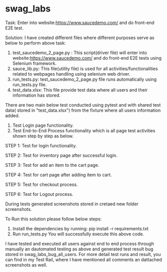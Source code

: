 # swag_labs
Task: Enter into website:https://www.saucedemo.com/ and do front-end E2E test.

Solution:
I have created different files where different purposes serve as below to perform above task:

1. test_saucedemo_2_page.py : This script(driver file) will enter into website:https://www.saucedemo.com/ and do front-end E2E tests using Selenium framework.
2. sauce_lib.py:  This file(utility file) is used for all activities/functionalities related to webpages handling using selenium web driver. 
3. run_tests.py: test_saucedemo_2_page.py file runs automatically using run_tests.py file.
4. test_data.xlsx: This file provide test data where all users and their information has stored.

There are two main below test conducted using pytest and with shared test data( stored in "test_data.xlsx") from the fixture where all users information added.

1. Test Login page functionality.
2. Test End-to-End Process functionality which is all page test activities shown step by step as below.
   
STEP 1: Test for login functionality.

STEP 2: Test for inventory page after successful login.

STEP 3: Test for add an item to the cart page.

STEP 4: Test for cart page after adding item to cart.

STEP 5: Test for checkout process.

STEP 6: Test for Logout process.

During tests generated screenshots stored in cretaed new folder screenshots.

To Run this solution please follow below steps:
1. Install the dependencies by running: pip install -r requirements.txt
2. Run run_tests.py 
You will successfully execute this above code.

I have tested and executed all users against end to end process through manually an dautomated testing as above and generated test result bug stored in swag_labs_bug_all_users.
For more detail test runs and result, you can find in my Test Rail, where I have mentioned all comments an dattached screenshots as well.
